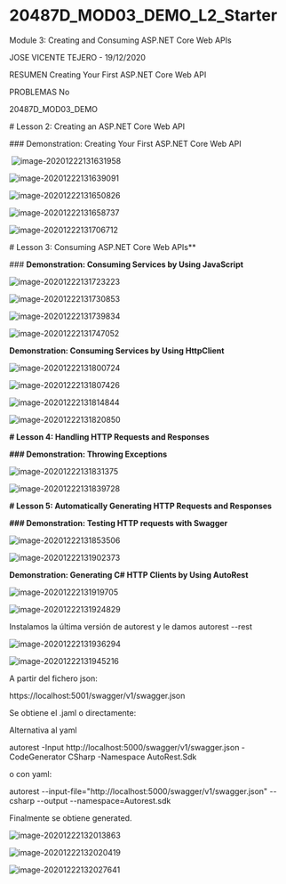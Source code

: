 # 20487D_MOD03_DEMO_L2_Starter
Module 3: Creating and Consuming ASP.NET Core Web APIs

JOSE VICENTE TEJERO - 19/12/2020

RESUMEN
Creating Your First ASP.NET Core Web API

PROBLEMAS
No

 

 

 

20487D_MOD03_DEMO

 

\# Lesson 2: Creating an ASP.NET Core Web API

 

\### Demonstration: Creating Your First ASP.NET Core Web API

 

​                               ![image-20201222131631958](image-20201222131631958.png)

 

 ![image-20201222131639091](image-20201222131639091.png)

 

![image-20201222131650826](image-20201222131650826.png)

![image-20201222131658737](image-20201222131658737.png)

![image-20201222131706712](image-20201222131706712.png)

 

\# Lesson 3: Consuming ASP.NET Core Web APIs** 

 

\### **Demonstration: Consuming Services by Using JavaScript**



![image-20201222131723223](image-20201222131723223.png)

![image-20201222131730853](C:\Users\josev\AppData\Roaming\Typora\typora-user-images\image-20201222131730853.png)

![image-20201222131739834](image-20201222131739834.png)



![image-20201222131747052](image-20201222131747052.png)

**Demonstration: Consuming Services by Using HttpClient**



![image-20201222131800724](image-20201222131800724.png)

![image-20201222131807426](image-20201222131807426.png)

![image-20201222131814844](image-20201222131814844.png)

![image-20201222131820850](image-20201222131820850.png)

**# Lesson 4: Handling HTTP Requests and Responses**

**### Demonstration: Throwing Exceptions**

![image-20201222131831375](image-20201222131831375.png)

![image-20201222131839728](image-20201222131839728.png)

**# Lesson 5: Automatically Generating HTTP Requests and Responses**

 

**### Demonstration: Testing HTTP requests with Swagger**



![image-20201222131853506](image-20201222131853506.png)



![image-20201222131902373](image-20201222131902373.png)



**Demonstration: Generating C# HTTP Clients by Using AutoRest**



![image-20201222131919705](image-20201222131919705.png)

![image-20201222131924829](image-20201222131924829.png)

Instalamos la última versión de autorest y le damos autorest --rest

![image-20201222131936294](image-20201222131936294.png)

![image-20201222131945216](image-20201222131945216.png)

A partir del fichero json:

https://localhost:5001/swagger/v1/swagger.json

Se obtiene el .jaml o directamente:

 

Alternativa al yaml

autorest -Input http://localhost:5000/swagger/v1/swagger.json -CodeGenerator CSharp -Namespace AutoRest.Sdk

o con yaml:

 autorest --input-file="http://localhost:5000/swagger/v1/swagger.json" --csharp --output --namespace=Autorest.sdk

 

Finalmente se obtiene generated.

![image-20201222132013863](image-20201222132013863.png)

![image-20201222132020419](image-20201222132020419.png)

![image-20201222132027641](image-20201222132027641.png)
